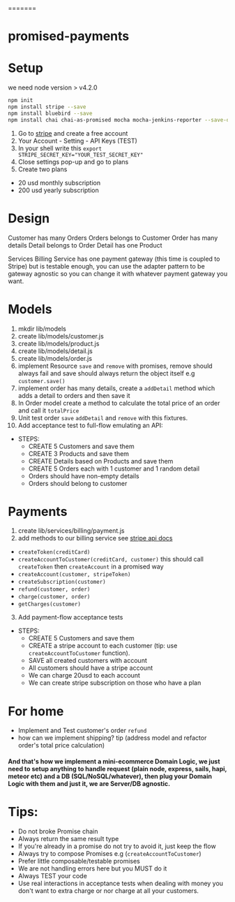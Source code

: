 =======
# promised-payments

# Setup
we need node version > v4.2.0

```bash
npm init
npm install stripe --save
npm install bluebird --save
npm install chai chai-as-promised mocha mocha-jenkins-reporter --save-dev
```

1. Go to [stripe](https://stripe.com/) and create a free account
2. Your Account - Setting - API Keys (TEST)
3. In your shell write this `export STRIPE_SECRET_KEY="YOUR_TEST_SECRET_KEY"`
4. Close settings pop-up and go to plans
5. Create two plans
  * 20 usd monthly subscription
  * 200 usd yearly subscription

# Design
Customer has many Orders
Orders belongs to Customer
Order has many details
Detail belongs to Order
Detail has one Product

Services
Billing Service has one payment gateway (this time is coupled to Stripe) but is testable enough, you can use the adapter pattern to be gateway agnostic so you can change it with whatever payment gateway you want.

# Models
1. mkdir lib/models
2. create lib/models/customer.js
3. create lib/models/product.js
4. create lib/models/detail.js
5. create lib/models/order.js
6. implement Resource `save` and `remove` with promises, remove should always fail and save should always return the object itself e.g `customer.save()`
7. implement order has many details, create a `addDetail` method which adds a detail to orders and then save it
8. In Order model create a method to calculate the total price of an order and call it `totalPrice`
9. Unit test order `save` `addDetail` and `remove` with this fixtures.
10. Add acceptance test to full-flow emulating an API:
  * STEPS:
    * CREATE 5 Customers and save them
    * CREATE 3 Products and save them
    * CREATE Details based on Products and save them
    * CREATE 5 Orders each with 1 customer and 1 random detail
    * Orders should have non-empty details
    * Orders should belong to customer

# Payments
1. create lib/services/billing/payment.js
2. add methods to our billing service see [stripe api docs](https://stripe.com/docs/api/node)
  * `createToken(creditCard)`
  * `createAccountToCustomer(creditCard, customer)` this should call `createToken` then `createAccount` in a promised way
  * `createAccount(customer, stripeToken)`
  * `createSubscription(customer)`
  * `refund(customer, order)`
  * `charge(customer, order)`
  * `getCharges(customer)`
3. Add payment-flow acceptance tests
  * STEPS:
    * CREATE 5 Customers and save them
    * CREATE a stripe account to each customer (tip: use `createAccountToCustomer` function).
    * SAVE all created customers with account
    * All customers should have a stripe account
    * We can charge 20usd to each account
    * We can create stripe subscription on those who have a plan

# For home
* Implement and Test customer's order `refund`
* how can we implement shipping? tip (address model and refactor order's total price calculation)

#### And that's how we implement a mini-ecommerce Domain Logic, we just need to setup anything to handle request (plain node, express, sails, hapi, meteor etc) and a DB (SQL/NoSQL/whatever), then plug your Domain Logic with them and just it, we are Server/DB agnostic.

# Tips:
* Do not broke Promise chain
* Always return the same result type
* If you're already in a promise do not try to avoid it, just keep the flow
* Always try to compose Promises e.g (`createAccountToCustomer`)
* Prefer little composable/testable promises
* We are not handling errors here but you MUST do it
* Always TEST your code
* Use real interactions in acceptance tests when dealing with money you don't want to extra charge or nor charge at all your customers.
